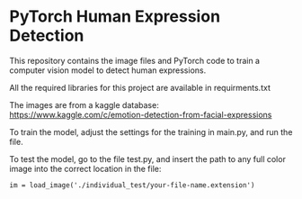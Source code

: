 # PyTorch Human Expression Detection

This repository contains the image files and PyTorch code to train a computer vision model to detect human expressions. 

All the required libraries for this project are available in requirments.txt

The images are from a kaggle database: https://www.kaggle.com/c/emotion-detection-from-facial-expressions

To train the model, adjust the settings for the training in main.py, and run the file. 

To test the model, go to the file test.py, and insert the path to any full color image into the correct location in the file:

```
im = load_image('./individual_test/your-file-name.extension')
```

